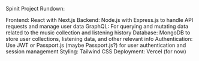 Spinit Project Rundown:

Frontend: React with Next.js
Backend: Node.js with Express.js to handle API requests and manage user data
GraphQL: For querying and mutating data related to the music collection and listening history
Database: MongoDB to store user collections, listening data, and other relevant info
Authentication: Use JWT or Passport.js (maybe Passport.js?) for user authentication and session management
Styling: Tailwind CSS
Deployment: Vercel (for now)
